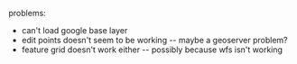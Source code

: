 problems:
- can't load google base layer
- edit points doesn't seem to be working -- maybe a geoserver problem?
- feature grid doesn't work either -- possibly because wfs isn't working
